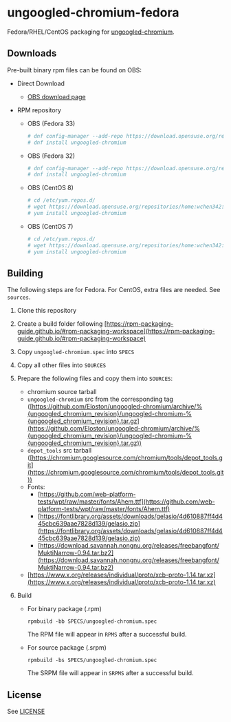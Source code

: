 # ungoogled-chromium-fedora

Fedora/RHEL/CentOS packaging for [ungoogled-chromium](//github.com/Eloston/ungoogled-chromium).

## Downloads

Pre-built binary rpm files can be found on OBS:
  * Direct Download
    - [OBS download page](https://software.opensuse.org//download.html?project=home%3Awchen342%3Aungoogled-chromium-fedora&package=ungoogled-chromium)

  * RPM repository
    - OBS (Fedora 33)
      ```sh
      # dnf config-manager --add-repo https://download.opensuse.org/repositories/home:wchen342:ungoogled-chromium-fedora/Fedora_33/home:wchen342:ungoogled-chromium-fedora.repo
      # dnf install ungoogled-chromium
      ```
    - OBS (Fedora 32)
      ```sh
      # dnf config-manager --add-repo https://download.opensuse.org/repositories/home:wchen342:ungoogled-chromium-fedora/Fedora_32/home:wchen342:ungoogled-chromium-fedora.repo
      # dnf install ungoogled-chromium
      ```
    - OBS (CentOS 8)
      ```sh
      # cd /etc/yum.repos.d/
      # wget https://download.opensuse.org/repositories/home:wchen342:ungoogled-chromium-fedora/CentOS_8/home:wchen342:ungoogled-chromium-fedora.repo
      # yum install ungoogled-chromium
      ```
    - OBS (CentOS 7)
      ```sh
      # cd /etc/yum.repos.d/
      # wget https://download.opensuse.org/repositories/home:wchen342:ungoogled-chromium-fedora/CentOS_7/home:wchen342:ungoogled-chromium-fedora.repo
      # yum install ungoogled-chromium
      ```

## Building
The following steps are for Fedora. For CentOS, extra files are needed. See `sources`.

1. Clone this repository

2. Create a build folder following [https://rpm-packaging-guide.github.io/#rpm-packaging-workspace](https://rpm-packaging-guide.github.io/#rpm-packaging-workspace)

3. Copy `ungoogled-chromium.spec` into `SPECS`

4. Copy all other files into `SOURCES`

5. Prepare the following files and copy them into `SOURCES`:
    * chromium source tarball
    * `ungoogled-chromium` src from the corresponding tag ([https://github.com/Eloston/ungoogled-chromium/archive/%{ungoogled_chromium_revision}/ungoogled-chromium-%{ungoogled_chromium_revision}.tar.gz](https://github.com/Eloston/ungoogled-chromium/archive/%{ungoogled_chromium_revision}/ungoogled-chromium-%{ungoogled_chromium_revision}.tar.gz))
    * `depot_tools` src tarball ([https://chromium.googlesource.com/chromium/tools/depot_tools.git](https://chromium.googlesource.com/chromium/tools/depot_tools.git))
    * Fonts:
      - [https://github.com/web-platform-tests/wpt/raw/master/fonts/Ahem.ttf](https://github.com/web-platform-tests/wpt/raw/master/fonts/Ahem.ttf)
      - [https://fontlibrary.org/assets/downloads/gelasio/4d610887ff4d445cbc639aae7828d139/gelasio.zip](https://fontlibrary.org/assets/downloads/gelasio/4d610887ff4d445cbc639aae7828d139/gelasio.zip)
      - [https://download.savannah.nongnu.org/releases/freebangfont/MuktiNarrow-0.94.tar.bz2](https://download.savannah.nongnu.org/releases/freebangfont/MuktiNarrow-0.94.tar.bz2)
    * [https://www.x.org/releases/individual/proto/xcb-proto-1.14.tar.xz](https://www.x.org/releases/individual/proto/xcb-proto-1.14.tar.xz)  

6. Build
    * For binary package (.rpm)
      ```
      rpmbuild -bb SPECS/ungoogled-chromium.spec
      ```

      The RPM file will appear in `RPMS` after a successful build.
    * For source package (.srpm)
      ```
      rpmbuild -bs SPECS/ungoogled-chromium.spec
      ```
      
      The SRPM file will appear in `SRPMS` after a successful build.
    
## License

See [LICENSE](LICENSE)

